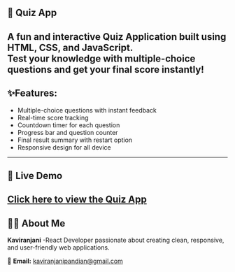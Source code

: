 ## 🎯 Quiz App
   A fun and interactive Quiz Application built using HTML, CSS, and JavaScript.  
   Test your knowledge with multiple-choice questions and get your final score instantly!
---
## ✨Features:
- Multiple-choice questions with instant feedback
- Real-time score tracking
- Countdown timer for each question
- Progress bar and question counter
-  Final result summary with restart option
 - Responsive design for all device
--- 
## 🚀 Live Demo
[Click here to view the Quiz App](https://kaviranjani42.github.io/QuizApp/)
---

## 🙋‍♀️ About Me

 **Kaviranjani**
-React Developer passionate about creating clean, responsive, and user-friendly web applications.

 📧 **Email:** [kaviranjanipandian@gmail.com](mailto:kaviranjanipandian@gmail.com)

